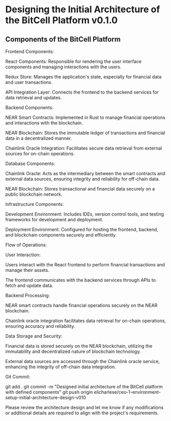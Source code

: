 # Designing the Initial Architecture of the BitCell Platform v0.1.0

## Components of the BitCell Platform

Frontend Components:

React Components: Responsible for rendering the user interface components and managing interactions with the users.

Redux Store: Manages the application's state, especially for financial data and user transactions.

API Integration Layer: Connects the frontend to the backend services for data retrieval and updates.

Backend Components:

NEAR Smart Contracts: Implemented in Rust to manage financial operations and interactions with the blockchain.

NEAR Blockchain: Stores the immutable ledger of transactions and financial data in a decentralized manner.

Chainlink Oracle Integration: Facilitates secure data retrieval from external sources for on-chain operations.

Database Components:

Chainlink Oracle: Acts as the intermediary between the smart contracts and external data sources, ensuring integrity and reliability for off-chain data.

NEAR Blockchain: Stores transactional and financial data securely on a public blockchain network.

Infrastructure Components:

Development Environment: Includes IDEs, version control tools, and testing frameworks for development and deployment.

Deployment Environment: Configured for hosting the frontend, backend, and blockchain components securely and efficiently.

Flow of Operations:

User Interaction:

Users interact with the React frontend to perform financial transactions and manage their assets.

The frontend communicates with the backend services through APIs to fetch and update data.

Backend Processing:

NEAR smart contracts handle financial operations securely on the NEAR blockchain.

Chainlink oracle integration facilitates data retrieval for on-chain operations, ensuring accuracy and reliability.

Data Storage and Security:

Financial data is stored securely on the NEAR blockchain, utilizing the immutability and decentralized nature of blockchain technology.

External data sources are accessed through the Chainlink oracle service, enhancing the integrity of off-chain data integration.

Git Commit:

git add .
git commit -m "Designed initial architecture of the BitCell platform with defined components"
git push origin elicharlese/ceo-1-environment-setup-initial-architecture-design-v010

Please review the architecture design and let me know if any modifications or additional details are required to align with the project's requirements.